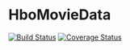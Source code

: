 # HboMovieData
[![Build Status](https://travis-ci.org/dlomelin/HboMovieData.svg?branch=master)](https://travis-ci.org/dlomelin/HboMovieData)
[![Coverage Status](https://coveralls.io/repos/github/dlomelin/HboMovieData/badge.svg?branch=master)](https://coveralls.io/github/dlomelin/HboMovieData?branch=master)
